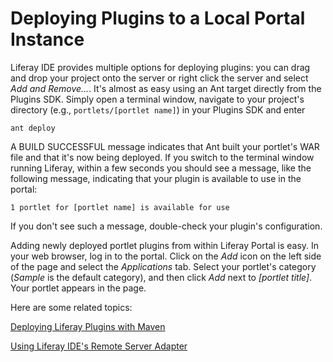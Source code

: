 # Deploying Plugins to a Local Portal Instance [](id=deploying-plugins-to-a-local-portal-instance-lp-6-2-develop-tutorial)

Liferay IDE provides multiple options for deploying plugins: you can drag and
drop your project onto the server or right click the server and select *Add and
Remove...*. It's almost as easy using an Ant target directly from the Plugins
SDK. Simply open a terminal window, navigate to your project's directory (e.g.,
`portlets/[portlet name]`) in your Plugins SDK and enter

    ant deploy

A BUILD SUCCESSFUL message indicates that Ant built your portlet's WAR file and
that it's now being deployed. If you switch to the terminal window running
Liferay, within a few seconds you should see a message, like the following message, indicating that your plugin is available to use in the portal:

`1 portlet for [portlet name] is available for use`

If you don't see such a message, double-check your plugin's configuration. 

Adding newly deployed portlet plugins from within Liferay Portal is easy. In
your web browser, log in to the portal. Click on the *Add* icon on the left side
of the page and select the *Applications* tab. Select your portlet's category
(*Sample* is the default category), and then click *Add* next to *[portlet
title]*. Your portlet appears in the page.

Here are some related topics:

[Deploying Liferay Plugins with Maven](/develop/tutorials/-/knowledge_base/deploying-liferay-plugins-with-maven-lp-6-2-develop-tutorial)

[Using Liferay IDE's Remote Server Adapter](/develop/tutorials/-/knowledge_base/using-liferay-ides-remote-server-adapter-lp-6-2-develop-tutorial)

